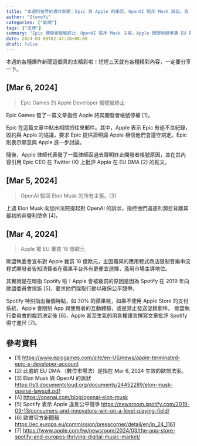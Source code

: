 ```yaml
---
title: "本週科技界的爆炸新聞：Epic 與 Apple 的衝突、OpenAI 駁斥 Musk 訴訟、與 Apple 面對 EU 重罰"
author: "SteveYi"
categories: ["新聞"]
tags: ["法律"]
summary: "Epic 開發者帳號終止，OpenAI 駁斥 Musk 主張，Apple 因限制競爭遭 EU 罰款。"
date: 2024-03-08T02:47:28+08:00
draft: false
---
```


本週的各種爆炸新聞這個真的太精彩啦！短短三天就有各種精彩內容，一定要分享一下。

## [Mar 6, 2024]

> Epic Games 的 Apple Developer 帳號被終止

Epic Games 發了一篇文章指控 Apple 將其開發者帳號停權 [1]。

Epic 在這篇文章中貼出相關的往來郵件。其中，Apple 表示 Epic 有過不良紀錄，毀約與 Apple 的協議，要求 Epic 提供證明讓 Apple 相信他們會遵守規定。Epic 則表示願意與 Apple 進一步討論。

隨後，Apple 律師代表發了一篇律師函過去聲明終止開發者帳號原因，並在其內容引用 Epic CEO 在 Twitter (X) 上批評 Apple 在 EU DMA [2] 的推文。

## [Mar 5, 2024]

> OpenAI 駁回 Elon Musk 的所有主張。[3]

上週 Elon Musk 向加州法院提起對 OpenAI 的訴狀，指控他們追逐利潤並背離其最初的非營利使命 [4]。

## [Mar 4, 2024]

> Apple 被 EU 重罰 18 億歐元

歐盟執委會宣布對 Apple 裁罰 18 億歐元，主因蘋果的應用程式商店限制音樂串流程式開發者告知消費者在蘋果平台外有更便宜選擇，濫用市場主導地位。

其實就是在暗指 Spotify 啦！Apple 會被裁罰的原因是因為 Spotify 在 2019 年向歐盟委員會投訴 [5]，要求他們採取行動以確保公平競爭。

Spotify 特別指出幾個特點，如 30% 的蘋果稅，如果不使用 Apple Store 的支付系統，Apple 會限制 App 與使用者的互動體驗，或是禁止發送促銷郵件。
歐盟執行委員會的裁罰決定後 [6]，Apple 甚至生氣的用各種語言撰寫文章批評 Spotify 得寸進尺 [7]。

## 參考資料

- [1] https://www.epicgames.com/site/en-US/news/apple-terminated-epic-s-developer-account
- [2] 此處的 EU DMA （數位市場法）是指在 Mar 6, 2024 生效的歐盟法案。
- [3] Elon Musk 與 OpenAI 的訴狀 https://s3.documentcloud.org/documents/24452289/elon-musk-openai-lawsuit.pdf
- [4] https://openai.com/blog/openai-elon-musk
- [5] Spotify 表示 Apple 違反公平競爭 https://newsroom.spotify.com/2019-03-13/consumers-and-innovators-win-on-a-level-playing-field/
- [6] 歐盟官方新聞稿 https://ec.europa.eu/commission/presscorner/detail/en/ip_24_1161
- [7] https://www.apple.com/tw/newsroom/2024/03/the-app-store-spotify-and-europes-thriving-digital-music-market/